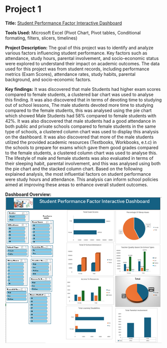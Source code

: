 # Project 1
 
**Title:** [Student Performance Factor Interactive Dashboard](https://github.com/Bimboly/Bimboly.github.io/blob/main/Student%20Performance%20Factors%20Dashboard.xlsx)
 
**Tools Used:** Microsoft Excel (Pivot Chart, Pivot tables, Conditional formating, filters, slicers, timelines)
 
**Project Description:** The goal of this project was to identify and analyze various factors influencing student performance. Key factors such as attendance, study hours, parental involvement, and socio-economic status were explored to understand their impact on academic outcomes. The data used for this project was from student records, including performance metrics (Exam Scores), attendance rates, study habits, parental background, and socio-economic factors. 
 
**Key findings:** It was discovered that male Students had higher exam scores compared to female students, a clustered bar chart was used to analyse this finding. It was also discovered that in terms of devoting time to studying out of school lessons, The male students devoted more time to studying compared to the female students, this was analysed using the pie chart which showed Male Students had 58% compared to female students with 42%. It was also discovered that male students had a good attendance in both public and private schools compared to female students in the same type of schools, a clustered column chart was used to display this analysis on the dashboard. It was also discovered that more of the male students utilzed the provided academic resources (Textbooks, Workbooks, e.t.c) in the schools to prepare for exams which gave them good grades compared to the female students, a clustered column chart was used to analyse this. The lifestyle of male and female students was also evaluated in terms of their sleeping habit, parental involvement, and this was analysed using both the pie chart and the stacked column chart. Based on the following explained analysis, the most influential factors on student performance were study hours and attendance. This analysis can inform school policies aimed at improving these areas to enhance overall student outcomes.
 
**Dashboard Overview:**
![Student](Student.png)
